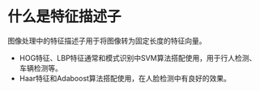 # 什么是特征描述子

图像处理中的特征描述子用于将图像转为固定长度的特征向量。

- HOG特征、LBP特征通常和模式识别中SVM算法搭配使用，用于行人检测、车辆检测等。
- Haar特征和Adaboost算法搭配使用，在人脸检测中有良好的效果。